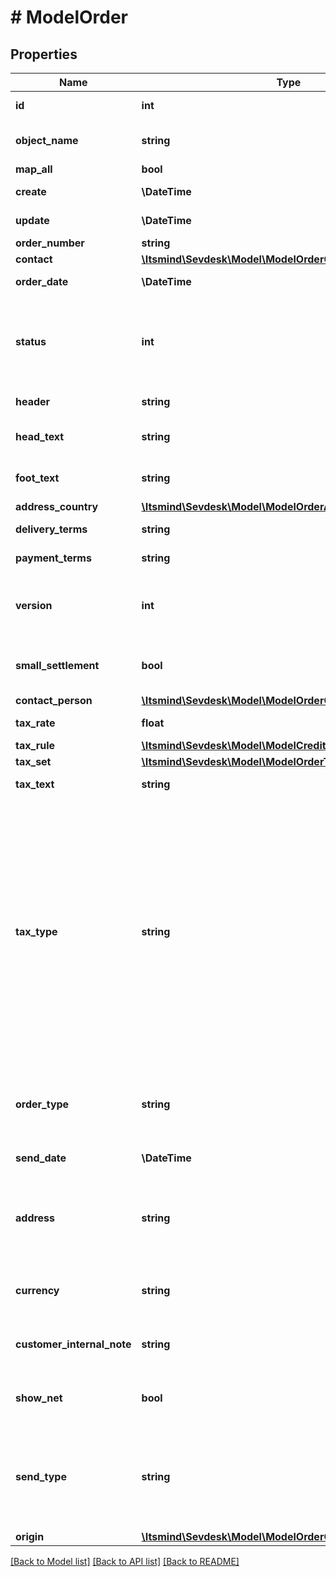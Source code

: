 # # ModelOrder

## Properties

Name | Type | Description | Notes
------------ | ------------- | ------------- | -------------
**id** | **int** | The order id | [optional] [readonly]
**object_name** | **string** | The order object name | [optional] [default to 'Order']
**map_all** | **bool** |  |
**create** | **\DateTime** | Date of order creation | [optional] [readonly]
**update** | **\DateTime** | Date of last order update | [optional] [readonly]
**order_number** | **string** | The order number |
**contact** | [**\Itsmind\Sevdesk\Model\ModelOrderContact**](ModelOrderContact.md) |  |
**order_date** | **\DateTime** | Needs to be provided as timestamp or dd.mm.yyyy |
**status** | **int** | Please have a look in       &lt;a href&#x3D;&#39;#tag/Order/Types-and-status-of-orders&#39;&gt;status of orders&lt;/a&gt;      to see what the different status codes mean |
**header** | **string** | Normally consist of prefix plus the order number |
**head_text** | **string** | Certain html tags can be used here to format your text | [optional]
**foot_text** | **string** | Certain html tags can be used here to format your text | [optional]
**address_country** | [**\Itsmind\Sevdesk\Model\ModelOrderAddressCountry**](ModelOrderAddressCountry.md) |  |
**delivery_terms** | **string** | Delivery terms of the order | [optional]
**payment_terms** | **string** | Payment terms of the order | [optional]
**version** | **int** | Version of the order.&lt;br&gt;      Can be used if you have multiple drafts for the same order.&lt;br&gt;      Should start with 0 |
**small_settlement** | **bool** | Defines if the client uses the small settlement scheme.      If yes, the order must not contain any vat | [optional]
**contact_person** | [**\Itsmind\Sevdesk\Model\ModelOrderContactPerson**](ModelOrderContactPerson.md) |  |
**tax_rate** | **float** | Is overwritten by order position tax rates |
**tax_rule** | [**\Itsmind\Sevdesk\Model\ModelCreditNoteResponseTaxRule**](ModelCreditNoteResponseTaxRule.md) |  |
**tax_set** | [**\Itsmind\Sevdesk\Model\ModelOrderTaxSet**](ModelOrderTaxSet.md) |  | [optional]
**tax_text** | **string** | A common tax text would be &#39;Umsatzsteuer 19%&#39; |
**tax_type** | **string** | **Use this in sevdesk-Update 1.0 (instead of taxRule).**  Tax type of the order. There are four tax types: 1. default - Umsatzsteuer ausweisen 2. eu - Steuerfreie innergemeinschaftliche Lieferung (Europäische Union) 3. noteu - Steuerschuldnerschaft des Leistungsempfängers (außerhalb EU, z. B. Schweiz) 4. custom - Using custom tax set 5. ss - Not subject to VAT according to §19 1 UStG Tax rates are heavily connected to the tax type used. |
**order_type** | **string** | Type of the order. For more information on the different types, check      &lt;a href&#x3D;&#39;#tag/Order/Types-and-status-of-orders&#39;&gt;this&lt;/a&gt; | [optional]
**send_date** | **\DateTime** | The date the order was sent to the customer | [optional]
**address** | **string** | Complete address of the recipient including name, street, city, zip and country.&lt;br&gt;       Line breaks can be used and will be displayed on the invoice pdf. | [optional]
**currency** | **string** | Currency used in the order. Needs to be currency code according to ISO-4217 |
**customer_internal_note** | **string** | Internal note of the customer. Contains data entered into field &#39;Referenz/Bestellnummer&#39; | [optional]
**show_net** | **bool** | If true, the net amount of each position will be shown on the order. Otherwise gross amount | [optional]
**send_type** | **string** | Type which was used to send the order. IMPORTANT: Please refer to the order section of the       *     API-Overview to understand how this attribute can be used before using it! | [optional]
**origin** | [**\Itsmind\Sevdesk\Model\ModelOrderOrigin**](ModelOrderOrigin.md) |  | [optional]

[[Back to Model list]](../../README.md#models) [[Back to API list]](../../README.md#endpoints) [[Back to README]](../../README.md)
